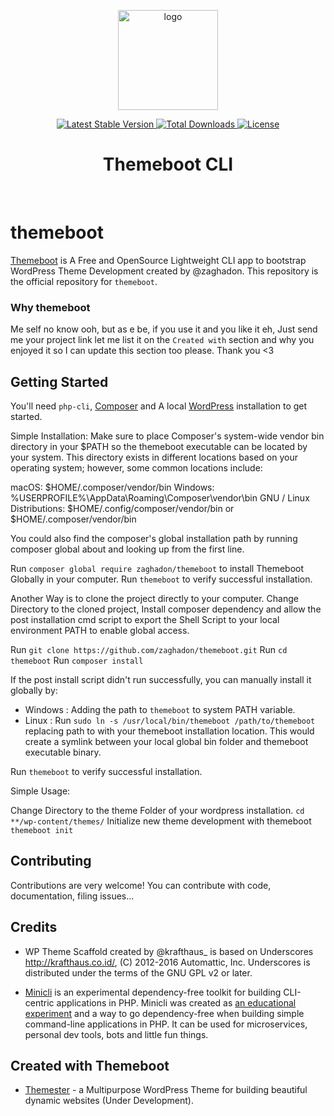 <p align="center">
<img src="https://github.com/zaghadon/themeboot/blob/master/screenshot.png?raw=true" align="center" alt="logo" title="Themeboot logo" alt="Themeboot Logo" width="160">
</p>

<p align="center">
    <a href="//packagist.org/packages/zaghadon/themeboot">
        <img src="https://poser.pugx.org/zaghadon/themeboot/v" alt="Latest Stable Version" title="Latest Stable Version">
    </a>
    <a href="//packagist.org/packages/zaghadon/themeboot">
        <img src="https://poser.pugx.org/zaghadon/themeboot/downloads" alt="Total Downloads" title="Total Downloads">
    </a>
    <a href="//packagist.org/packages/zaghadon/themeboot">
        <img src="https://poser.pugx.org/zaghadon/themeboot/license" alt="License" title="License">
    </a>
    <h1 align="center">
        Themeboot CLI
    </h1>
</p>
<br>

# themeboot

[Themeboot](https://github.com/zaghadon/themeboot) is A Free and OpenSource Lightweight CLI app to bootstrap WordPress Theme Development created by @zaghadon.
This repository is the official repository for `themeboot`.

### Why themeboot

Me self no know ooh, but as e be, if you use it and you like it eh, Just send me your project link let me list it on the `Created with` section and why you enjoyed it so I can update this section too please. Thank you <3

## Getting Started

You'll need `php-cli`, [Composer](https://getcomposer.org/) and A local [WordPress](https://wordpress.org) installation to get started.

Simple Installation:
Make sure to place Composer's system-wide vendor bin directory in your $PATH so the themeboot executable can be located by your system. This directory exists in different locations based on your operating system; however, some common locations include:

macOS: $HOME/.composer/vendor/bin
Windows: %USERPROFILE%\AppData\Roaming\Composer\vendor\bin
GNU / Linux Distributions: $HOME/.config/composer/vendor/bin or $HOME/.composer/vendor/bin

You could also find the composer's global installation path by running composer global about and looking up from the first line.

Run `composer global require zaghadon/themeboot` to install Themeboot Globally in your computer.
Run `themeboot` to verify successful installation.

Another Way is to clone the project directly to your computer. Change Directory to the cloned project, Install composer dependency and allow the post installation cmd script to export the Shell Script to your local environment PATH to enable global access.

Run `git clone https://github.com/zaghadon/themeboot.git`
Run `cd themeboot`
Run `composer install`

If the post install script didn't run successfully, you can manually install it globally by:
- Windows : Adding the path to `themeboot` to system PATH variable.
- Linux : Run `sudo ln -s /usr/local/bin/themeboot /path/to/themeboot` replacing path to with your themeboot installation location. This would create a symlink between your local global bin folder and themeboot executable binary.

Run `themeboot` to verify successful installation.

Simple Usage:

Change Directory to the theme Folder of your wordpress installation.
    `cd **/wp-content/themes/`
Initialize new theme development with themeboot
    `themeboot init`


## Contributing

Contributions are very welcome! You can contribute with code, documentation, filing issues...

## Credits

* WP Theme Scaffold created by @krafthaus_ is based on Underscores http://krafthaus.co.id/, (C) 2012-2016 Automattic, Inc.
Underscores is distributed under the terms of the GNU GPL v2 or later.

* [Minicli](https://github.com/zaghadon/themeboot) is an experimental dependency-free toolkit for building CLI-centric applications in PHP.
Minicli was created as [an educational experiment](https://dev.to/erikaheidi/bootstrapping-a-cli-php-application-in-vanilla-php-4ee) and a way to go dependency-free when building simple command-line applications in PHP. It can be used for microservices, personal dev tools, bots and little fun things.

## Created with Themeboot

- [Themester](https://github.com/zaghadon/themester) - a Multipurpose WordPress Theme for building beautiful dynamic websites (Under Development).
